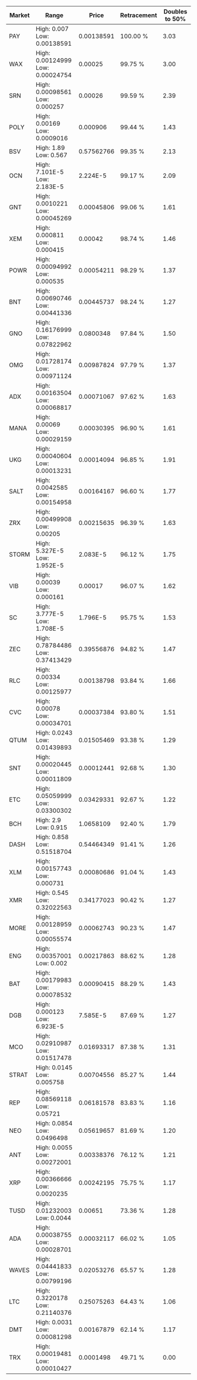 | Market | Range | Price| Retracement | Doubles to 50% |
| --- | --- | --- | --- | --- |
| PAY | High: 0.007<br />Low: 0.00138591 | 0.00138591 | 100.00 % | 3.03 |
| WAX | High: 0.00124999<br />Low: 0.00024754 | 0.00025 | 99.75 % | 3.00 |
| SRN | High: 0.00098561<br />Low: 0.000257 | 0.00026 | 99.59 % | 2.39 |
| POLY | High: 0.00169<br />Low: 0.0009016 | 0.000906 | 99.44 % | 1.43 |
| BSV | High: 1.89<br />Low: 0.567 | 0.57562766 | 99.35 % | 2.13 |
| OCN | High: 7.101E-5<br />Low: 2.183E-5 | 2.224E-5 | 99.17 % | 2.09 |
| GNT | High: 0.0010221<br />Low: 0.00045269 | 0.00045806 | 99.06 % | 1.61 |
| XEM | High: 0.000811<br />Low: 0.000415 | 0.00042 | 98.74 % | 1.46 |
| POWR | High: 0.00094992<br />Low: 0.000535 | 0.00054211 | 98.29 % | 1.37 |
| BNT | High: 0.00690746<br />Low: 0.00441336 | 0.00445737 | 98.24 % | 1.27 |
| GNO | High: 0.16176999<br />Low: 0.07822962 | 0.0800348 | 97.84 % | 1.50 |
| OMG | High: 0.01728174<br />Low: 0.00971124 | 0.00987824 | 97.79 % | 1.37 |
| ADX | High: 0.00163504<br />Low: 0.00068817 | 0.00071067 | 97.62 % | 1.63 |
| MANA | High: 0.00069<br />Low: 0.00029159 | 0.00030395 | 96.90 % | 1.61 |
| UKG | High: 0.00040604<br />Low: 0.00013231 | 0.00014094 | 96.85 % | 1.91 |
| SALT | High: 0.0042585<br />Low: 0.00154958 | 0.00164167 | 96.60 % | 1.77 |
| ZRX | High: 0.00499908<br />Low: 0.00205 | 0.00215635 | 96.39 % | 1.63 |
| STORM | High: 5.327E-5<br />Low: 1.952E-5 | 2.083E-5 | 96.12 % | 1.75 |
| VIB | High: 0.00039<br />Low: 0.000161 | 0.00017 | 96.07 % | 1.62 |
| SC | High: 3.777E-5<br />Low: 1.708E-5 | 1.796E-5 | 95.75 % | 1.53 |
| ZEC | High: 0.78784486<br />Low: 0.37413429 | 0.39556876 | 94.82 % | 1.47 |
| RLC | High: 0.00334<br />Low: 0.00125977 | 0.00138798 | 93.84 % | 1.66 |
| CVC | High: 0.00078<br />Low: 0.00034701 | 0.00037384 | 93.80 % | 1.51 |
| QTUM | High: 0.0243<br />Low: 0.01439893 | 0.01505469 | 93.38 % | 1.29 |
| SNT | High: 0.00020445<br />Low: 0.00011809 | 0.00012441 | 92.68 % | 1.30 |
| ETC | High: 0.05059999<br />Low: 0.03300302 | 0.03429331 | 92.67 % | 1.22 |
| BCH | High: 2.9<br />Low: 0.915 | 1.0658109 | 92.40 % | 1.79 |
| DASH | High: 0.858<br />Low: 0.51518704 | 0.54464349 | 91.41 % | 1.26 |
| XLM | High: 0.00157743<br />Low: 0.000731 | 0.00080686 | 91.04 % | 1.43 |
| XMR | High: 0.545<br />Low: 0.32022563 | 0.34177023 | 90.42 % | 1.27 |
| MORE | High: 0.00128959<br />Low: 0.00055574 | 0.00062743 | 90.23 % | 1.47 |
| ENG | High: 0.00357001<br />Low: 0.002 | 0.00217863 | 88.62 % | 1.28 |
| BAT | High: 0.00179983<br />Low: 0.00078532 | 0.00090415 | 88.29 % | 1.43 |
| DGB | High: 0.000123<br />Low: 6.923E-5 | 7.585E-5 | 87.69 % | 1.27 |
| MCO | High: 0.02910987<br />Low: 0.01517478 | 0.01693317 | 87.38 % | 1.31 |
| STRAT | High: 0.0145<br />Low: 0.005758 | 0.00704556 | 85.27 % | 1.44 |
| REP | High: 0.08569118<br />Low: 0.05721 | 0.06181578 | 83.83 % | 1.16 |
| NEO | High: 0.0854<br />Low: 0.0496498 | 0.05619657 | 81.69 % | 1.20 |
| ANT | High: 0.0055<br />Low: 0.00272001 | 0.00338376 | 76.12 % | 1.21 |
| XRP | High: 0.00366666<br />Low: 0.0020235 | 0.00242195 | 75.75 % | 1.17 |
| TUSD | High: 0.01232003<br />Low: 0.0044 | 0.00651 | 73.36 % | 1.28 |
| ADA | High: 0.00038755<br />Low: 0.00028701 | 0.00032117 | 66.02 % | 1.05 |
| WAVES | High: 0.04441833<br />Low: 0.00799196 | 0.02053276 | 65.57 % | 1.28 |
| LTC | High: 0.3220178<br />Low: 0.21140376 | 0.25075263 | 64.43 % | 1.06 |
| DMT | High: 0.0031<br />Low: 0.00081298 | 0.00167879 | 62.14 % | 1.17 |
| TRX | High: 0.00019481<br />Low: 0.00010427 | 0.0001498 | 49.71 % | 0.00 |
